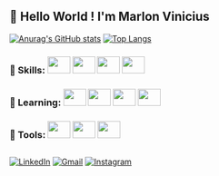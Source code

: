 ## 👋 Hello World ! I'm Marlon Vinicius


[![Anurag's GitHub stats](https://github-readme-stats.vercel.app/api?username=marlon-vinicius&count_private=true&show_icons=true&theme=github_dark)](https://github.com/anuraghazra/github-readme-stats)
[![Top Langs](https://github-readme-stats.vercel.app/api/top-langs/?username=marlon-vinicius&layout=compact&theme=github_dark)](https://github.com/anuraghazra/github-readme-stats)

<div>

 <h3>
🚀 Skills: <img height="30" width="40" src="https://cdn.jsdelivr.net/gh/devicons/devicon/icons/html5/html5-original.svg" />
            <img height="30" width="40" src="https://cdn.jsdelivr.net/gh/devicons/devicon/icons/css3/css3-original.svg" />
            <img height="30" width="40" src="https://cdn.jsdelivr.net/gh/devicons/devicon/icons/bootstrap/bootstrap-original.svg" />
            <img height="30" width="40" src="https://cdn.jsdelivr.net/gh/devicons/devicon/icons/java/java-original.svg" />
            
 </div>      
 <div>
 <h3>
 📘 Learning: <img height="30" width="40" src="https://cdn.jsdelivr.net/gh/devicons/devicon/icons/javascript/javascript-original.svg" />
              <img height="30" width="40" src="https://cdn.jsdelivr.net/gh/devicons/devicon/icons/nodejs/nodejs-original.svg" />
              <img height="30" width="40" src="https://cdn.jsdelivr.net/gh/devicons/devicon/icons/python/python-original.svg" />
              <img height="30" width="40" src="https://cdn.jsdelivr.net/gh/devicons/devicon/icons/php/php-original.svg" />
</h3>
</div>      
<div>
<h3>             
🧰 Tools: <img height="30" width="40" src="https://cdn.jsdelivr.net/gh/devicons/devicon/icons/spring/spring-original.svg" />
           <img height="30" width="40" src="https://cdn.jsdelivr.net/gh/devicons/devicon/icons/mysql/mysql-original.svg" />
           <img height="30" width="40" src="https://cdn.jsdelivr.net/gh/devicons/devicon/icons/git/git-original.svg" />           
</h3>
</div>

##

<div>

[![LinkedIn](https://img.shields.io/badge/LinkedIn-0077B5?style=for-the-badge&logo=linkedin&logoColor=white)](https://www.linkedin.com/in/marlon-vinicius-souza-30417a195/)
[![Gmail](https://img.shields.io/badge/Gmail-D14836?style=for-the-badge&logo=gmail&logoColor=white)](mailto:marlon.vinicius2@gmail.com)
[![Instagram](https://img.shields.io/badge/Instagram-E4405F?style=for-the-badge&logo=instagram&logoColor=white)](https://www.instagram.com/marlon_vinicius/)

</div>

